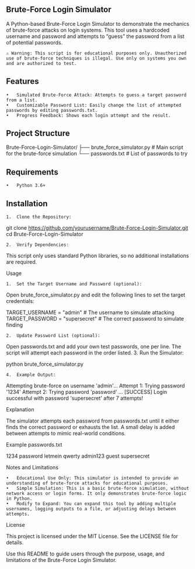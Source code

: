 ## Brute-Force Login Simulator

A Python-based Brute-Force Login Simulator to demonstrate the mechanics of brute-force attacks on login systems. This tool uses a hardcoded username and password and attempts to “guess” the password from a list of potential passwords.

	⚠️ Warning: This script is for educational purposes only. Unauthorized use of brute-force techniques is illegal. Use only on systems you own and are authorized to test.

## Features

	•	Simulated Brute-Force Attack: Attempts to guess a target password from a list.
	•	Customizable Password List: Easily change the list of attempted passwords by editing passwords.txt.
	•	Progress Feedback: Shows each login attempt and the result.

## Project Structure

Brute-Force-Login-Simulator/
├── brute_force_simulator.py  # Main script for the brute-force simulation
└── passwords.txt             # List of passwords to try

## Requirements

	•	Python 3.6+

## Installation

	1.	Clone the Repository:

git clone https://github.com/yourusername/Brute-Force-Login-Simulator.git
cd Brute-Force-Login-Simulator


	2.	Verify Dependencies:
This script only uses standard Python libraries, so no additional installations are required.

Usage

	1.	Set the Target Username and Password (optional):
Open brute_force_simulator.py and edit the following lines to set the target credentials:

TARGET_USERNAME = "admin"           # The username to simulate attacking
TARGET_PASSWORD = "supersecret"      # The correct password to simulate finding


	2.	Update Password List (optional):
Open passwords.txt and add your own test passwords, one per line. The script will attempt each password in the order listed.
	3.	Run the Simulator:

python brute_force_simulator.py


	4.	Example Output:

Attempting brute-force on username 'admin'...
Attempt 1: Trying password '1234'
Attempt 2: Trying password 'password'
...
[SUCCESS] Login successful with password 'supersecret' after 7 attempts!



Explanation

The simulator attempts each password from passwords.txt until it either finds the correct password or exhausts the list. A small delay is added between attempts to mimic real-world conditions.

Example passwords.txt

1234
password
letmein
qwerty
admin123
guest
supersecret

Notes and Limitations

	•	Educational Use Only: This simulator is intended to provide an understanding of brute-force attacks for educational purposes.
	•	Simple Simulation: This is a basic brute-force simulation, without network access or login forms. It only demonstrates brute-force logic in Python.
	•	Modify to Expand: You can expand this tool by adding multiple usernames, logging outputs to a file, or adjusting delays between attempts.

License

This project is licensed under the MIT License. See the LICENSE file for details.

Use this README to guide users through the purpose, usage, and limitations of the Brute-Force Login Simulator.
